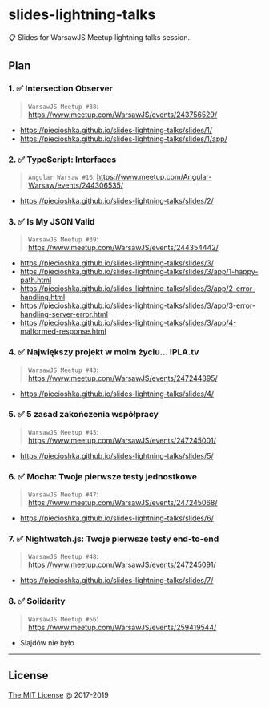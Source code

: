 # slides-lightning-talks

:clipboard: Slides for WarsawJS Meetup lightning talks session.

## Plan

### 1. :white_check_mark: Intersection Observer

> `WarsawJS Meetup #38`: <https://www.meetup.com/WarsawJS/events/243756529/>

* <https://piecioshka.github.io/slides-lightning-talks/slides/1/>
* <https://piecioshka.github.io/slides-lightning-talks/slides/1/app/>

### 2. :white_check_mark: TypeScript: Interfaces

> `Angular Warsaw #16`: <https://www.meetup.com/Angular-Warsaw/events/244306535/>

* <https://piecioshka.github.io/slides-lightning-talks/slides/2/>

### 3. :white_check_mark: Is My JSON Valid

> `WarsawJS Meetup #39`: <https://www.meetup.com/WarsawJS/events/244354442/>

* <https://piecioshka.github.io/slides-lightning-talks/slides/3/>
* <https://piecioshka.github.io/slides-lightning-talks/slides/3/app/1-happy-path.html>
* <https://piecioshka.github.io/slides-lightning-talks/slides/3/app/2-error-handling.html>
* <https://piecioshka.github.io/slides-lightning-talks/slides/3/app/3-error-handling-server-error.html>
* <https://piecioshka.github.io/slides-lightning-talks/slides/3/app/4-malformed-response.html>

### 4. :white_check_mark: Największy projekt w moim życiu... IPLA.tv

> `WarsawJS Meetup #43`: <https://www.meetup.com/WarsawJS/events/247244895/>

* <https://piecioshka.github.io/slides-lightning-talks/slides/4/>

### 5. :white_check_mark: 5 zasad zakończenia współpracy

> `WarsawJS Meetup #45`: <https://www.meetup.com/WarsawJS/events/247245001/>

* <https://piecioshka.github.io/slides-lightning-talks/slides/5/>

### 6. :white_check_mark: Mocha: Twoje pierwsze testy jednostkowe

> `WarsawJS Meetup #47`: <https://www.meetup.com/WarsawJS/events/247245068/>

* <https://piecioshka.github.io/slides-lightning-talks/slides/6/>

### 7. :white_check_mark: Nightwatch.js: Twoje pierwsze testy end-to-end

> `WarsawJS Meetup #48`: <https://www.meetup.com/WarsawJS/events/247245091/>

* <https://piecioshka.github.io/slides-lightning-talks/slides/7/>

### 8. :white_check_mark: Solidarity

> `WarsawJS Meetup #56`: <https://www.meetup.com/WarsawJS/events/259419544/>

* Slajdów nie było

---

## License

[The MIT License](http://piecioshka.mit-license.org) @ 2017-2019
